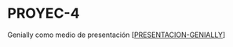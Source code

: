 # PROYEC-4
Genially como medio de presentación
[[PRESENTACION-GENIALLY](https://view.genially.com/68fce3a887f26e6b78ac3eea/interactive-content-proyecto-de-intervencion)]
